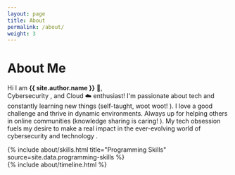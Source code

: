 ```yaml
---
layout: page
title: About
permalink: /about/
weight: 3
---
```


# **About Me**

Hi I am **{{ site.author.name }}** :wave:,<br>
Cybersecurity ️, and Cloud ☁️ enthusiast! I'm passionate about tech and constantly learning new things (self-taught, woot woot! ). I love a good challenge and thrive in dynamic environments. Always up for helping others in online communities (knowledge sharing is caring! ). My tech obsession fuels my desire to make a real impact in the ever-evolving world of cybersecurity and technology .
     

<div class="row">
{% include about/skills.html title="Programming Skills" source=site.data.programming-skills %}

</div>

<div class="row">
{% include about/timeline.html %}
</div>